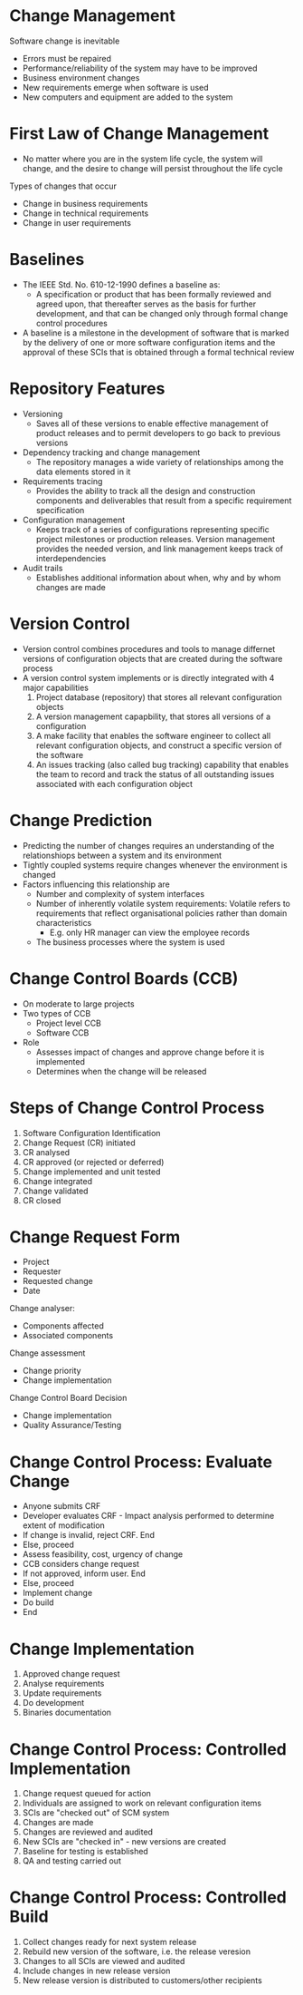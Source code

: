 # Change Management

Software change is inevitable
- Errors must be repaired
- Performance/reliability of the system may have to be improved
- Business environment changes
- New requirements emerge when software is used
- New computers and equipment are added to the system

# First Law of Change Management

- No matter where you are in the system life cycle, the system will change, and the desire to change will persist throughout the life cycle

Types of changes that occur
- Change in business requirements
- Change in technical requirements
- Change in user requirements

# Baselines

- The IEEE Std. No. 610-12-1990 defines a baseline as:
    - A specification or product that has been formally reviewed and agreed upon, that thereafter serves as the basis for further development, and that can be changed only through formal change control procedures
- A baseline is a milestone in the development of software that is marked by the delivery of one or more software configuration items and the approval of these SCIs that is obtained through a formal technical review

# Repository Features

- Versioning
    - Saves all of these versions to enable effective management of product releases and to permit developers to go back to previous versions
- Dependency tracking and change management
    - The repository manages a wide variety of relationships among the data elements stored in it
- Requirements tracing
    - Provides the ability to track all the design and construction components and deliverables that result from a specific requirement specification
- Configuration management
    - Keeps track of a series of configurations representing specific project milestones or production releases. Version management provides the needed version, and link management keeps track of interdependencies
- Audit trails
    - Establishes additional information about when, why and by whom changes are made

# Version Control

- Version control combines procedures and tools to manage differnet versions of configuration objects that are created during the software process
- A version control system implements or is directly integrated with 4 major capabilities
    1. Project database (repository) that stores all relevant configuration objects
    2. A version management capapbility, that stores all versions of a configuration
    3. A make facility that enables the software engineer to collect all relevant configuration objects, and construct a specific version of the software
    4. An issues tracking (also called bug tracking) capability that enables the team to record and track the status of all outstanding issues associated with each configuration object

# Change Prediction

- Predicting the number of changes requires an understanding of the relationshiops between a system and its environment
- Tightly coupled systems require changes whenever the environment is changed
- Factors influencing this relationship are
    - Number and complexity of system interfaces
    - Number of inherently volatile system requirements: Volatile refers to requirements that reflect organisational policies rather than domain characteristics
        - E.g. only HR manager can view the employee records
    - The business processes where the system is used

# Change Control Boards (CCB)

- On moderate to large projects
- Two types of CCB
    - Project level CCB
    - Software CCB
- Role
    - Assesses impact of changes and approve change before it is implemented
    - Determines when the change will be released

# Steps of Change Control Process

1. Software Configuration Identification
2. Change Request (CR) initiated
3. CR analysed
4. CR approved (or rejected or deferred)
5. Change implemented and unit tested
6. Change integrated
7. Change validated
8. CR closed

# Change Request Form

- Project
- Requester
- Requested change
- Date

Change analyser:
- Components affected
- Associated components

Change assessment
- Change priority
- Change implementation

Change Control Board Decision
- Change implementation
- Quality Assurance/Testing

# Change Control Process: Evaluate Change

- Anyone submits CRF
- Developer evaluates CRF - Impact analysis performed to determine extent of modification
- If change is invalid, reject CRF. End
- Else, proceed
- Assess feasibility, cost, urgency of change
- CCB considers change request
- If not approved, inform user. End
- Else, proceed
- Implement change
- Do build
- End

# Change Implementation

1. Approved change request
2. Analyse requirements
3. Update requirements
4. Do development
5. Binaries documentation

# Change Control Process: Controlled Implementation

1. Change request queued for action
2. Individuals are assigned to work on relevant configuration items
3. SCIs are "checked out" of SCM system
4. Changes are made
5. Changes are reviewed and audited
6. New SCIs are "checked in" - new versions are created
7. Baseline for testing is established
8. QA and testing carried out

# Change Control Process: Controlled Build

1. Collect changes ready for next system release
2. Rebuild new version of the software, i.e. the release veresion
3. Changes to all SCIs are viewed and audited
4. Include changes in new release version
5. New release version is distributed to customers/other recipients
